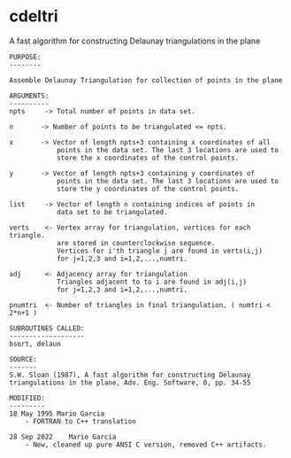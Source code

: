 # cdeltri
A fast algorithm for constructing Delaunay triangulations in the plane


    PURPOSE:
    --------

    Assemble Delaunay Triangulation for collection of points in the plane

    ARGUMENTS:
    ----------
    npts     -> Total number of points in data set.

    n       -> Number of points to be triangulated <= npts.
    
    x       -> Vector of length npts+3 containing x coordinates of all 
                points in the data set. The last 3 locations are used to 
                store the x coordinates of the control points.

    y       -> Vector of length npts+3 containing y coordinates of 
                points in the data set. The last 3 locations are used to 
                store the y coordinates of the control points.
    
    list     -> Vector of length n containing indices of points in 
                data set to be triangulated.

    verts    <- Vertex array for triangulation, vertices for each triangle.
                are stored in counterclockwise sequence.
                Vertices for i'th triangle j are found in verts(i,j)
                for j=1,2,3 and i=1,2,...,numtri.

    adj      <- Adjacency array for triangulation
                Triangles adjacent to to i are found in adj(i,j)
                for j=1,2,3 and i=1,2,...,numtri.

    pnumtri  <- Number of triangles in final triangulation. ( numtri < 2*n+1 )

    SUBROUTINES CALLED:
    -------------------
    bsort, delaun

    SOURCE:
    -------
    S.W. Sloan (1987), A fast algorithm for constructing Delaunay
    triangulations in the plane, Adv. Eng. Software, 0, pp. 34-55

    MODIFIED:
    ---------
    18 May 1995	Mario Garcia
        - FORTRAN to C++ translation

    28 Sep 2022    Mario Garcia
        - New, cleaned up pure ANSI C version, removed C++ artifacts.
